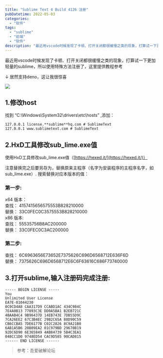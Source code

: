 ```yaml
---
title: "Sublime Text 4 Build 4126 注册"
pubDatetime: 2022-05-03
categories:
  - "软件"
tags:
  - "sublime"
  - "前端"
  - "软件"
description: "最近用vscode时候发现了卡顿、打开关闭都很缓慢之类的现象，打算试一下更加轻量的sublime，所以使用特殊方法注册了，这里提供教程参考 ↓ 居然支持deno，这让我很惊喜"
---
```


最近用vscode时候发现了卡顿、打开关闭都很缓慢之类的现象，打算试一下更加轻量的sublime，所以使用特殊方法注册了，这里提供教程参考

↓ 居然支持deno，这让我很惊喜

[![](/assets/images/1651547362-image-1024x689.png)](https://mxte.cc/289.html/1651547362-image)

## 1.修改host

找到 “C:\\Windows\\System32\\drivers\\etc\\hosts” ,添加：

```text
127.0.0.1 license.**sublime**hq.com # SublimeText
127.0.0.1 www.sublimetext.com # SublimeText
```

## 2.HxD工具修改sub_lime.exe值

使用HxD工具修改sub_lime.exe值（[https://hexed.it/](https://hexed.it/)）

注意替换完之后要另存为，替换原来主程序（名字为安装程序的主程序名字，如sub_lime.exe）. 搜索替换对应本版本的值：

### 第一步:

x64 版本：  
查找： 4157415656575553B828210000  
替换： 33C0FEC0C3575553B828210000  
x86 版本:  
查找： 55535756B8AC200000  
替换： 33C0FEC0C3AC200000

### 第二步:

查找： 6C6963656E73652E7375626C696D6568712E636F6D  
替换： 7375626C696D6568712E6C6F63616C686F73740000

## 3.打开sublime,输入注册码完成注册:

```
----- BEGIN LICENSE -----
You
Unlimited User License
EA7E-81044230
0C0CD4A8 CAA317D9 CCABD1AC 434C984C
7E4A0B13 77893C3E DD0A5BA1 B2EB721C
4BAAB4C4 9B96437D 14EB743E 7DB55D9C
7CA26EE2 67C3B4EC 29B2C65A 88D90C59
CB6CCBA5 7DE6177B C02C2826 8C9A21B0
6AB1A5B6 20B09EA2 01C979BD 29670B19
92DC6D90 6E365849 4AB84739 5B4C3EA1
048CC1D0 9748ED54 CAC9D585 90CAD815
------ END LICENSE ------
```

> 参考：吾爱破解论坛

